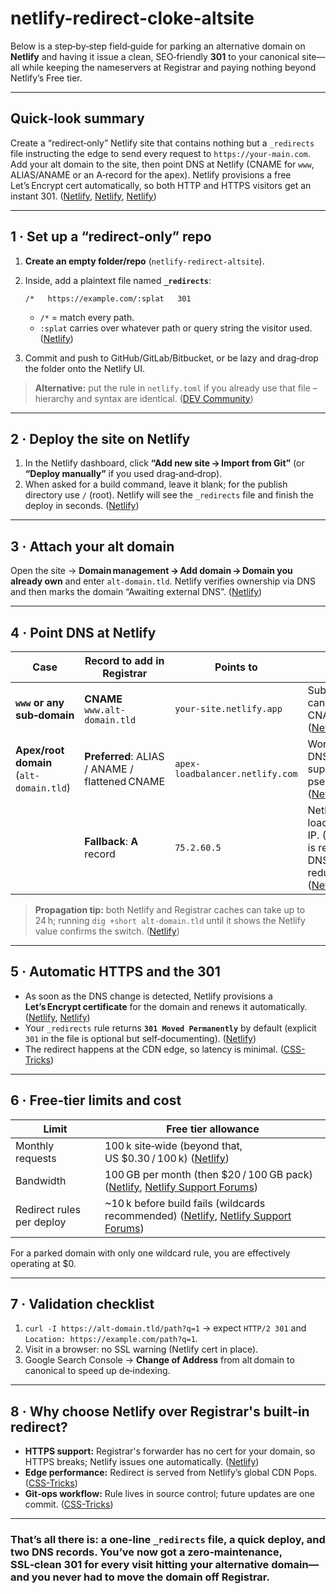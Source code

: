 # netlify-redirect-cloke-altsite

Below is a step‑by‑step field‑guide for parking an alternative domain on **Netlify** and having it issue a clean, SEO‑friendly **301** to your canonical site—all while keeping the nameservers at Registrar and paying nothing beyond Netlify’s Free tier.

---

## Quick‑look summary

Create a “redirect‑only” Netlify site that contains nothing but a `_redirects` file instructing the edge to send every request to `https://your‑main.com`. Add your alt domain to the site, then point DNS at Netlify (CNAME for `www`, ALIAS/ANAME or an A‑record for the apex). Netlify provisions a free Let’s Encrypt cert automatically, so both HTTP and HTTPS visitors get an instant 301. ([Netlify][1], [Netlify][2], [Netlify][3])

---

## 1 · Set up a “redirect‑only” repo

1. **Create an empty folder/repo** (`netlify‑redirect‑altsite`).

2. Inside, add a plaintext file named **`_redirects`**:

   ```text
   /*   https://example.com/:splat   301
   ```

   * `/*` = match every path.
   * `:splat` carries over whatever path or query string the visitor used. ([Netlify][1])

3. Commit and push to GitHub/GitLab/Bitbucket, or be lazy and drag‑drop the folder onto the Netlify UI.

> **Alternative:** put the rule in `netlify.toml` if you already use that file – hierarchy and syntax are identical. ([DEV Community][4])

---

## 2 · Deploy the site on Netlify

1. In the Netlify dashboard, click **“Add new site → Import from Git”** (or **“Deploy manually”** if you used drag‑and‑drop).
2. When asked for a build command, leave it blank; for the publish directory use `/` (root). Netlify will see the `_redirects` file and finish the deploy in seconds. ([Netlify][5])

---

## 3 · Attach your alt domain

Open the site → **Domain management → Add domain → Domain you already own** and enter `alt‑domain.tld`. Netlify verifies ownership via DNS and then marks the domain “Awaiting external DNS”. ([Netlify][3])

---

## 4 · Point DNS at Netlify

| Case                                    | Record to add in Registrar                     | Points to                       | Notes                                                                                        |
| --------------------------------------- | ---------------------------------------------- | ------------------------------- | -------------------------------------------------------------------------------------------- |
| **`www` or any sub‑domain**             | **CNAME** `www.alt-domain.tld`                 | `your‑site.netlify.app`         | Sub‑domains can always use CNAME. ([Netlify][3])                                             |
| **Apex/root domain** (`alt-domain.tld`) | **Preferred**: ALIAS / ANAME / flattened CNAME | `apex-loadbalancer.netlify.com` | Works only if DNS provider supports those pseudo‑records. ([Netlify][3])                     |
|                                         | **Fallback**: **A** record                     | `75.2.60.5`                     | Netlify’s load‑balancer IP. (A second IP is returned via DNS for redundancy.) ([Netlify][3]) |

> **Propagation tip:** both Netlify and Registrar caches can take up to 24 h; running `dig +short alt-domain.tld` until it shows the Netlify value confirms the switch. ([Netlify][3])

---

## 5 · Automatic HTTPS and the 301

* As soon as the DNS change is detected, Netlify provisions a **Let’s Encrypt certificate** for the domain and renews it automatically. ([Netlify][2], [Netlify][6])
* Your `_redirects` rule returns **`301 Moved Permanently`** by default (explicit `301` in the file is optional but self‑documenting). ([Netlify][7])
* The redirect happens at the CDN edge, so latency is minimal. ([CSS-Tricks][8])

---

## 6 · Free‑tier limits and cost

| Limit                     | Free tier allowance                                                                            |
| ------------------------- | ---------------------------------------------------------------------------------------------- |
| Monthly requests          | 100 k site‑wide (beyond that, US \$0.30 / 100 k) ([Netlify][9])                                |
| Bandwidth                 | 100 GB per month (then \$20 / 100 GB pack) ([Netlify][9], [Netlify Support Forums][10])        |
| Redirect rules per deploy | \~10 k before build fails (wildcards recommended) ([Netlify][1], [Netlify Support Forums][11]) |

For a parked domain with only one wildcard rule, you are effectively operating at \$0.

---

## 7 · Validation checklist

1. `curl -I https://alt-domain.tld/path?q=1` → expect `HTTP/2 301` and `Location: https://example.com/path?q=1`.
2. Visit in a browser: no SSL warning (Netlify cert in place).
3. Google Search Console → **Change of Address** from alt domain to canonical to speed up de‑indexing.

---

## 8 · Why choose Netlify over Registrar's built‑in redirect?

* **HTTPS support:** Registrar's forwarder has no cert for your domain, so HTTPS breaks; Netlify issues one automatically. ([Netlify][2])
* **Edge performance:** Redirect is served from Netlify’s global CDN Pops. ([CSS-Tricks][8])
* **Git‑ops workflow:** Rule lives in source control; future updates are one commit. ([CSS-Tricks][12])

---

### That’s all there is: a one‑line `_redirects` file, a quick deploy, and two DNS records. You’ve now got a zero‑maintenance, SSL‑clean 301 for every visit hitting your alternative domain—and you never had to move the domain off Registrar.

[1]: https://docs.netlify.com/routing/redirects/?utm_source=chatgpt.com "Redirects and rewrites | Netlify Docs"
[2]: https://docs.netlify.com/domains/secure-domains-with-https/https-ssl/?utm_source=chatgpt.com "HTTPS (SSL) | Netlify Docs"
[3]: https://docs.netlify.com/domains/configure-domains/configure-external-dns/ "Configure external DNS for a custom domain | Netlify Docs"
[4]: https://dev.to/mlaposta/how-to-redirect-urls-with-netlify-22ah?utm_source=chatgpt.com "How to Redirect URLs with Netlify - DEV Community"
[5]: https://www.netlify.com/blog/2019/01/16/redirect-rules-for-all-how-to-configure-redirects-for-your-static-site/?utm_source=chatgpt.com "Redirect Rules for All; How to configure redirects for your ... - Netlify"
[6]: https://www.netlify.com/blog/2016/01/15/free-ssl-on-custom-domains/?utm_source=chatgpt.com "A World’s First. Free SSL with Let’s Encrypt | Netlify"
[7]: https://docs.netlify.com/routing/redirects/redirect-options/?utm_source=chatgpt.com "Redirect options | Netlify Docs"
[8]: https://css-tricks.com/static-first-pre-generated-jamstack-sites-with-serverless-rendering-as-a-fallback/?utm_source=chatgpt.com "Static First: Pre-Generated JAMstack Sites with Serverless ... - CSS-Tricks"
[9]: https://www.netlify.com/pricing/?utm_source=chatgpt.com "Pricing and Plans - Netlify"
[10]: https://answers.netlify.com/t/limiting-bandwidth-traffic-to-netlify-on-starter-tier-plan/18163?utm_source=chatgpt.com "Limiting bandwidth/traffic to netlify on starter tier plan"
[11]: https://answers.netlify.com/t/max-number-of-redirects/5095?utm_source=chatgpt.com "Max number of redirects? - Netlify Support Forums"
[12]: https://css-tricks.com/fast-static-sites-with-netlify-and-anymod/?utm_source=chatgpt.com "Fast Static Sites With Netlify And AnyMod | CSS-Tricks"
